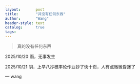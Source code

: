 ```yaml
---
layout:       post
title:        "并没有任何东西"
author:       "Wang"
header-style: text
catalog:      true
tags:
---
```


> 真的没有任何东西


2025/10/20 雨，无事发生

2025/10/21 阴，上早八抄概率论作业抄了快十页，人有点微微昏迷了

— wang
